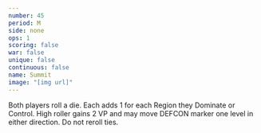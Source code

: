 ```yaml
---
number: 45
period: M
side: none
ops: 1
scoring: false
war: false
unique: false
continuous: false
name: Summit
image: "[img url]"
---
```

Both players roll a die. Each adds 1 for each Region they Dominate or Control. High roller gains 2 VP and may move DEFCON marker one level in either direction. Do not reroll ties.
